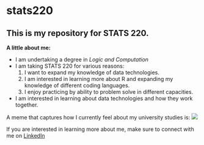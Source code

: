 # stats220

## This is my repository for STATS 220. 

**A little about me:**

- I am undertaking a degree in *Logic and Computation*
- I am taking STATS 220 for various reasons:
    1. I want to expand my knowledge of data technologies. 
    2. I am interested in learning more about R and expanding my knowledge of different coding 
       languages. 
    3. I enjoy practicing by ability to problem solve in different capacities. 
- I am interested in learning about data technologies and how they work together. 

A meme that captures how I currently feel about my university studies is: ![](https://media1.tenor.com/m/77-zKEtw2zUAAAAC/casper-ruud-clicking-heels.gif)


If you are interested in learning more about me, make sure to connect with me on [LinkedIn](https://www.linkedin.com/in/sofia-roberts-b96022353/)
